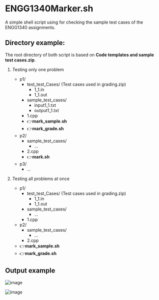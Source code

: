 # ENGG1340Marker.sh

A simple shell script using for checking the sample test cases of the ENGG1340 assignments.

## Directory example:
The root directory of both script is based on **Code templates and sample test cases.zip**.

1. Testing only one problem
   - p1/
     - test_test_Cases/  (Test cases used in grading.zip)
       -  1_1.in
       -  1_1.out
     - sample_test_cases/
       - input1_1.txt
       - output1_1.txt
     - 1.cpp
     - 👉**mark_sample.sh**
     - 👉**mark_grade.sh**
   - p2/
     - sample_test_cases/
       - ...
     - 2.cpp
     - 👉**mark.sh**
   - p3/
     - ...

2. Testing all problems at once
   - p1/
     - test_test_Cases/  (Test cases used in grading.zip)
       -  1_1.in
       -  1_1.out
     - sample_test_cases/
       - ...
     - 1.cpp
   - p2/
     - sample_test_cases/
       - ...
     - 2.cpp
   - 👉**mark_sample.sh**
   - 👉**mark_grade.sh**


## Output example
![image](https://user-images.githubusercontent.com/87050903/165787614-19a40843-8663-4ef0-b36c-dbe83a7d02c1.png)

![image](https://user-images.githubusercontent.com/87050903/165787622-75213ad2-9978-4731-a88f-a3f6ccf34589.png)
